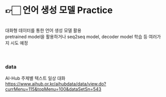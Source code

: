 # 👉🏻 언어 생성 모델 Practice
<br>
대화형 데이터를 통한 언어 생성 모델 활용<br>
pretrained model을 활용하거나 seq2seq model, decoder model 학습 등 여러가지 시도 예정<br><br><br>

### data
AI-Hub  주제별 텍스트 일상 대화<br>
https://www.aihub.or.kr/aihubdata/data/view.do?currMenu=115&topMenu=100&dataSetSn=543
